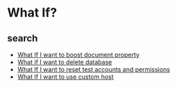 # What If?

## search

* [What If I want to boost document property](what-if/boost-document-property.md)
* [What if I want to delete database](what-if/erase-database.md)
* [What If I want to reset test accounts and permissions](what-if/reset-test-accounts.md)
* [What If I want to use custom host](what-if/use-custom-host.md)

